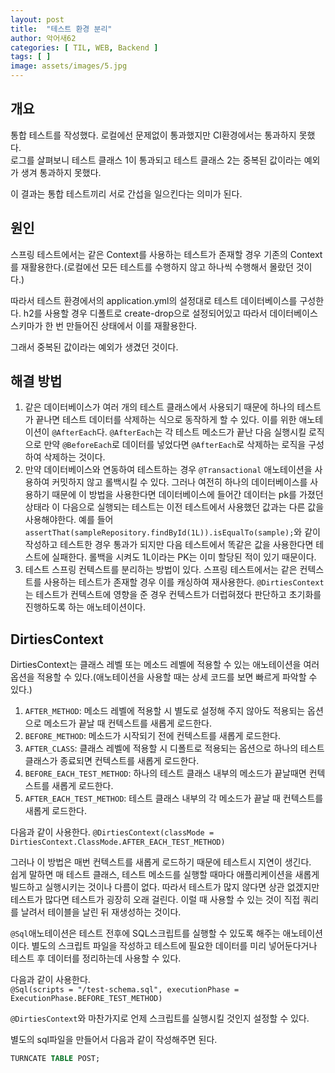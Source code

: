 ```yaml
---
layout: post
title:  "테스트 환경 분리"
author: 악어새62
categories: [ TIL, WEB, Backend ]
tags: [ ]
image: assets/images/5.jpg
---
```

## 개요

통합 테스트를 작성했다. 로컬에선 문제없이 통과했지만 CI환경에서는 통과하지 못했다.  
로그를 살펴보니 테스트 클래스 1이 통과되고 테스트 클래스 2는 중복된 값이라는 예외가 생겨 통과하지 못했다.  

이 결과는 통합 테스트끼리 서로 간섭을 일으킨다는 의미가 된다.

## 원인

스프링 테스트에서는 같은 Context를 사용하는 테스트가 존재할 경우 기존의 Context를 재활용한다.(로컬에선 모든 테스트를 수행하지 않고 하나씩 수행해서 몰랐던 것이다.)

따라서 테스트 환경에서의 application.yml의 설정대로 테스트 데이터베이스를 구성한다. 
h2를 사용할 경우 디폴트로 create-drop으로 설정되어있고 따라서 데이터베이스 스키마가 한 번 만들어진 상태에서 이를 재활용한다.

그래서 중복된 값이라는 예외가 생겼던 것이다.

## 해결 방법

1. 같은 데이터베이스가 여러 개의 테스트 클래스에서 사용되기 때문에 하나의 테스트가 끝나면 테스트 데이터를 삭제하는 식으로 동작하게 할 수 있다. 이를 위한 애노테이션이 `@AfterEach`다. `@AfterEach`는 각 테스트 메소드가 끝난 다음 실행시킬 로직으로 만약 `@BeforeEach`로 데이터를 넣었다면 `@AfterEach`로 삭제하는 로직을 구성하여 삭제하는 것이다.
2. 만약 데이터베이스와 연동하여 테스트하는 경우 `@Transactional` 애노테이션을 사용하여 커밋하지 않고 롤백시킬 수 있다. 그러나 여전히 하나의 데이터베이스를 사용하기 때문에 이 방법을 사용한다면 데이터베이스에 들어간 데이터는 pk를 가졌던 상태라 이 다음으로 실행되는 테스트는 이전 테스트에서 사용했던 값과는 다른 값을 사용해야한다. 예를 들어 `assertThat(sampleRepository.findById(1L)).isEqualTo(sample);`와 같이 작성하고 테스트한 경우 통과가 되지만 다음 테스트에서 똑같은 값을 사용한다면 테스트에 실패한다. 롤백을 시켜도 1L이라는 PK는 이미 할당된 적이 있기 때문이다. 
3. 테스트 스프링 컨텍스트를 분리하는 방법이 있다. 스프링 테스트에서는 같은 컨텍스트를 사용하는 테스트가 존재할 경우 이를 캐싱하여 재사용한다. `@DirtiesContext`는 테스트가 컨텍스트에 영향을 준 경우 컨텍스트가 더럽혀졌다 판단하고 초기화를 진행하도록 하는 애노테이션이다. 

## DirtiesContext

DirtiesContext는 클래스 레벨 또는 메소드 레벨에 적용할 수 있는 애노테이션을 여러 옵션을 적용할 수 있다.(애노테이션을 사용할 때는 상세 코드를 보면 빠르게 파악할 수 있다.)
1. `AFTER_METHOD`: 메소드 레벨에 적용할 시 별도로 설정해 주지 않아도 적용되는 옵션으로 메소드가 끝날 때 컨텍스트를 새롭게 로드한다.
2. `BEFORE_METHOD`: 메소드가 시작되기 전에 컨텍스트를 새롭게 로드한다.
3. `AFTER_CLASS`: 클래스 레벨에 적용할 시 디폴트로 적용되는 옵션으로 하나의 테스트 클래스가 종료되면 컨텍스트를 새롭게 로드한다.
4. `BEFORE_EACH_TEST_METHOD`: 하나의 테스트 클래스 내부의 메소드가 끝날때면 컨텍스트를 새롭게 로드한다.
5. `AFTER_EACH_TEST_METHOD`: 테스트 클래스 내부의 각 메소드가 끝날 때 컨텍스트를 새롭게 로드한다.

다음과 같이 사용한다.
`@DirtiesContext(classMode = DirtiesContext.ClassMode.AFTER_EACH_TEST_METHOD)`

그러나 이 방법은 매번 컨텍스트를 새롭게 로드하기 때문에 테스트시 지연이 생긴다.  
쉽게 말하면 매 테스트 클래스, 테스트 메소드를 실행할 때마다 애플리케이션을 새롭게 빌드하고 실행시키는 것이나 다름이 없다. 따라서 테스트가 많지 않다면 상관 없겠지만 테스트가 많다면 테스트가 굉장히 오래 걸린다.
이럴 때 사용할 수 있는 것이 직접 쿼리를 날려서 테이블을 날린 뒤 재생성하는 것이다.

`@Sql`애노테이션은 테스트 전후에 SQL스크립트를 실행할 수 있도록 해주는 애노테이션이다. 별도의 스크립트 파일을 작성하고 테스트에 필요한 데이터를 미리 넣어둔다거나 테스트 후 데이터를 정리하는데 사용할 수 있다.

다음과 같이 사용한다.  
`@Sql(scripts = "/test-schema.sql", executionPhase = ExecutionPhase.BEFORE_TEST_METHOD)`

`@DirtiesContext`와 마찬가지로 언제 스크립트를 실행시킬 것인지 설정할 수 있다.

별도의 sql파일을 만들어서 다음과 같이 작성해주면 된다.
```sql
TURNCATE TABLE POST;
```